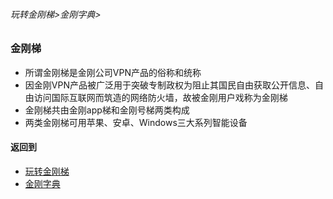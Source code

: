 ###### 玩转金刚梯>金刚字典>

### 金刚梯

- 所谓金刚梯是金刚公司VPN产品的俗称和统称
- 因金刚VPN产品被广泛用于突破专制政权为阻止其国民自由获取公开信息、自由访问国际互联网而筑造的网络防火墙，故被金刚用户戏称为金刚梯
- 金刚梯共由金刚app梯和金刚号梯两类构成
- 两类金刚梯可用苹果、安卓、Windows三大系列智能设备


#### 返回到
- [玩转金刚梯](https://github.com/a2zitpro/web/blob/master/LadderFree/main.md)
- [金刚字典](https://github.com/a2zitpro/web/blob/master/LadderFree/kkDictionary/kkDictionary.md)
